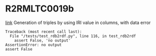 # R2RMLTC0019b
[link](https://www.w3.org/TR/rdb2rdf-test-cases/#R2RMLTC0019b)
Generation of triples by using IRI value in columns, with data error



```
Traceback (most recent call last):
  File "/tests/test_rdb2rdf.py", line 116, in test_rdb2rdf
    assert False, 'no output'
AssertionError: no output
assert False

```